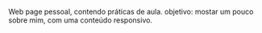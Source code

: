 Web page pessoal, contendo práticas de aula.
objetivo: mostar um pouco sobre mim, com uma conteúdo responsivo.
